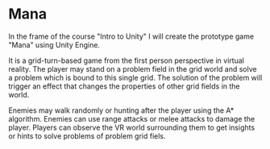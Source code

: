 # Mana

In the frame of the course "Intro to Unity" I will create the prototype game "Mana" using Unity Engine. 

It is a grid-turn-based game from the first person perspective in virtual reality. 
The player may stand on a problem field in the grid world and solve a problem which is bound to this single grid. The solution of the problem will trigger an effect that changes the properties of other grid fields in the world. 

Enemies may walk randomly or hunting after the player using the A* algorithm. Enemies can use range attacks or melee attacks to damage the player.
Players can observe the VR world surrounding them to get insights or hints to solve problems of problem grid fiels. 
